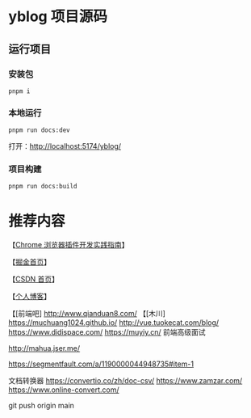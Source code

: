 # yblog 项目源码

## 运行项目

### 安装包
```shell
pnpm i
```

### 本地运行

```shell
pnpm run docs:dev
```

打开：[http://localhost:5174/yblog/](http://localhost:5174/yblog/)

### 项目构建

```shell
pnpm run docs:build
```

# 推荐内容
【[Chrome 浏览器插件开发实践指南](https://18055975947.github.io/extension/)】

【[掘金首页](https://juejin.cn/user/2409752520033768/posts)】

【[CSDN 首页](https://guoqiankun.blog.csdn.net/?type=blog)】

【[个人博客](https://www.jwblog.cn/)】

【[前端吧] http://www.qianduan8.com/
【[木川] https://muchuang1024.github.io/
http://vue.tuokecat.com/blog/
https://www.didispace.com/
https://muyiy.cn/  前端高级面试

http://mahua.jser.me/

https://segmentfault.com/a/1190000044948735#item-1

文档转换器
https://convertio.co/zh/doc-csv/
https://www.zamzar.com/
https://www.online-convert.com/


git push origin main